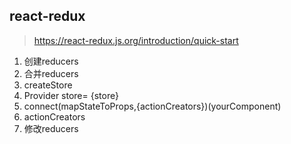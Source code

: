## react-redux

> https://react-redux.js.org/introduction/quick-start

1. 创建reducers
2. 合并reducers
3. createStore
4. Provider store= {store}
5. connect(mapStateToProps,{actionCreators})(yourComponent)
6. actionCreators
7. 修改reducers